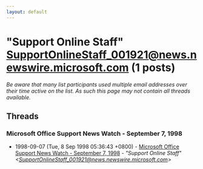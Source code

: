 ```yaml
---
layout: default
---
```


# "Support Online Staff" <SupportOnlineStaff_001921@news.newswire.microsoft.com> (1 posts)

_Be aware that many list participants used multiple email addresses over their time active on the list. As such this page may not contain all threads available._

## Threads

### Microsoft Office Support News Watch - September 7, 1998
+ 1998-09-07 (Tue, 8 Sep 1998 05:36:43 +0800) - [Microsoft Office Support News Watch - September 7, 1998](/archive/1998/09/a17b445763d8a6eef77bb00b334d4dbc764a300629e0e74c8a86c3b51e83470f) - _"Support Online Staff" \<SupportOnlineStaff_001921@news.newswire.microsoft.com\>_

